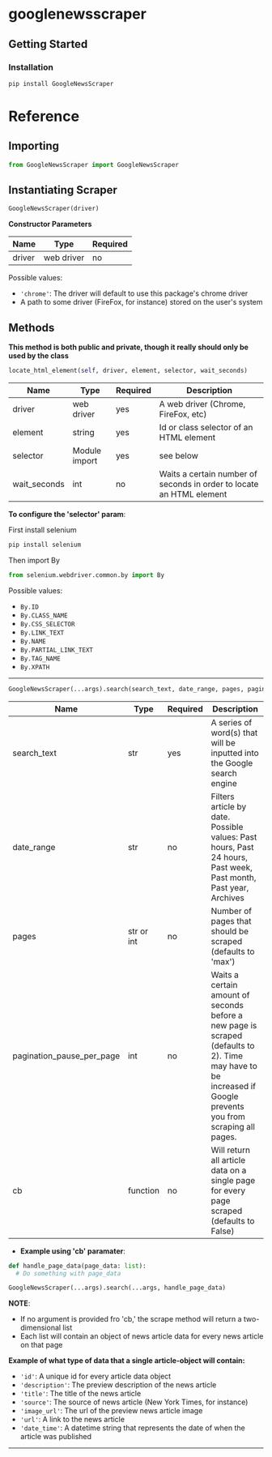 # googlenewsscraper

## Getting Started

### Installation

```bash
pip install GoogleNewsScraper
```

# Reference

## Importing

```Python
from GoogleNewsScraper import GoogleNewsScraper
```

## Instantiating Scraper

```Python
GoogleNewsScraper(driver)
```

**Constructor Parameters**

| Name   | Type       | Required |
| ------ | ---------- | -------- |
| driver | web driver | no       |

Possible values:

- `'chrome'`: The driver will default to use this package's chrome driver
- A path to some driver (FireFox, for instance) stored on the user's system

## Methods

**This method is both public and private, though it really should only be used by the class**

```Python
locate_html_element(self, driver, element, selector, wait_seconds)
```

| Name         | Type          | Required | Description                                                          |
| ------------ | ------------- | -------- | -------------------------------------------------------------------- |
| driver       | web driver    | yes      | A web driver (Chrome, FireFox, etc)                                  |
| element      | string        | yes      | Id or class selector of an HTML element                              |
| selector     | Module import | yes      | see below                                                            |
| wait_seconds | int           | no       | Waits a certain number of seconds in order to locate an HTML element |

**To configure the 'selector' param**:

First install selenium

```bash
pip install selenium
```

Then import By

```Python
from selenium.webdriver.common.by import By
```

Possible values:

- `By.ID`
- `By.CLASS_NAME`
- `By.CSS_SELECTOR`
- `By.LINK_TEXT`
- `By.NAME`
- `By.PARTIAL_LINK_TEXT`
- `By.TAG_NAME`
- `By.XPATH`

---

```Python
GoogleNewsScraper(...args).search(search_text, date_range, pages, pagination_pause_per_page, cb)
```

| Name                      | Type       | Required | Description                                                                                                                                                   |
| ------------------------- | ---------- | -------- | ------------------------------------------------------------------------------------------------------------------------------------------------------------- |
| search_text               | str        | yes      | A series of word(s) that will be inputted into the Google search engine                                                                                       |
| date_range                | str        | no       | Filters article by date. Possible values: Past hours, Past 24 hours, Past week, Past month, Past year, Archives                                               |
| pages                     | str or int | no       | Number of pages that should be scraped (defaults to 'max')                                                                                                    |
| pagination_pause_per_page | int        | no       | Waits a certain amount of seconds before a new page is scraped (defaults to 2). Time may have to be increased if Google prevents you from scraping all pages. |
| cb                        | function   | no       | Will return all article data on a single page for every page scraped (defaults to False)                                                                      |

- **Example using 'cb' paramater**:

```Python
def handle_page_data(page_data: list):
  # Do something with page_data

GoogleNewsScraper(...args).search(...args, handle_page_data)
```

**NOTE**:

- If no argument is provided fro 'cb,' the scrape method will return a two-dimensional list
- Each list will contain an object of news article data for every news article on that page

**Example of what type of data that a single article-object will contain:**

- `'id'`: A unique id for every article data object
- `'description'`: The preview description of the news article
- `'title'`: The title of the news article
- `'source'`: The source of news article (New York Times, for instance)
- `'image_url'`: The url of the preview news article image
- `'url'`: A link to the news article
- `'date_time'`: A datetime string that represents the date of when the article was published

---
